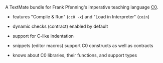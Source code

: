 A TextMate bundle for Frank Pfenning's imperative teaching language [C0][C0].

- features "Compile & Run" (`cc0 -x`) and "Load in Interpreter" (`coin`)

- dynamic checks (contract) enabled by default

- support for C-like indentation

- snippets (editor macros) support C0 constructs as well as contracts

- knows about C0 libraries, their functions, and support types

[C0]: http://c0.typesafety.net/
